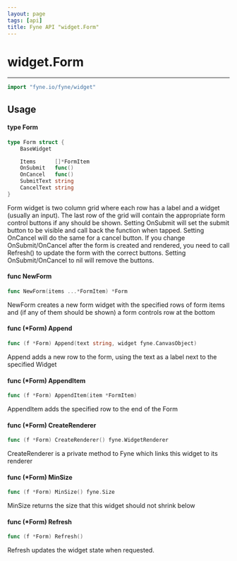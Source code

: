 ```yaml
---
layout: page
tags: [api]
title: Fyne API "widget.Form"
---
```


# widget.Form
---
```go
import "fyne.io/fyne/widget"
```

## Usage

#### type Form

```go
type Form struct {
	BaseWidget

	Items      []*FormItem
	OnSubmit   func()
	OnCancel   func()
	SubmitText string
	CancelText string
}
```

Form widget is two column grid where each row has a label and a widget (usually an input). The last row of the grid will contain the appropriate form control buttons if any should be shown. Setting OnSubmit will set the submit button to be visible and call back the function when tapped. Setting OnCancel will do the same for a cancel button. If you change OnSubmit/OnCancel after the form is created and rendered, you need to call Refresh() to update the form with the correct buttons. Setting OnSubmit/OnCancel to nil will remove the buttons.

#### func  NewForm

```go
func NewForm(items ...*FormItem) *Form
```
NewForm creates a new form widget with the specified rows of form items and (if any of them should be shown) a form controls row at the bottom

#### func (*Form) Append

```go
func (f *Form) Append(text string, widget fyne.CanvasObject)
```
Append adds a new row to the form, using the text as a label next to the specified Widget

#### func (*Form) AppendItem

```go
func (f *Form) AppendItem(item *FormItem)
```
AppendItem adds the specified row to the end of the Form

#### func (*Form) CreateRenderer

```go
func (f *Form) CreateRenderer() fyne.WidgetRenderer
```
CreateRenderer is a private method to Fyne which links this widget to its renderer

#### func (*Form) MinSize

```go
func (f *Form) MinSize() fyne.Size
```
MinSize returns the size that this widget should not shrink below

#### func (*Form) Refresh

```go
func (f *Form) Refresh()
```
Refresh updates the widget state when requested.
